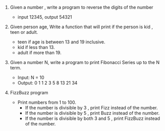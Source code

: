 1. Given a number , write a program to reverse the digits of the number
    - input 12345, output 54321
2. Given person age, Write a function that will print if the person is kid , teen or adult.
    - teen if age is between 13 and 19 inclusive.
    - kid if less than 13.
    - adult if more than 19.

3. Given a number N, write a program to print Fibonacci Series up to the N term.
    - Input: N = 10
    - Output: 0 1 1 2 3 5 8 13 21 34

4. FizzBuzz program
    - Print numbers from 1 to 100.
      - If the number is divisible by 3 , print Fizz instead of the number.
      - If the number is divisible by 5 , print Buzz instead of the number.
      - If the number is divisible by both 3 and 5 , print FizzBuzz instead of the number.
